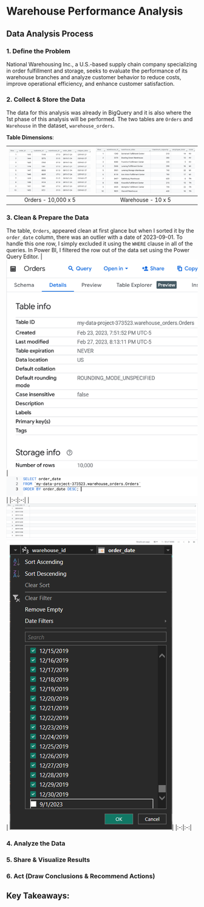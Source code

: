 # Warehouse Performance Analysis

## Data Analysis Process

### 1. Define the Problem
National Warehousing Inc., a U.S.-based supply chain company specializing in order fulfillment and storage, seeks to evaluate the performance of its warehouse branches and analyze customer behavior to reduce costs, improve operational efficiency, and enhance customer satisfaction.

### 2. Collect & Store the Data
The data for this analysis was already in BigQuery and it is also where the 1st phase of this analysis will be performed. The two tables are `Orders` and `Warehouse` in the dataset, `warehouse_orders`.

**Table Dimensions**:

|![](pics/orders-table.png)|![](pics/warehouse-table.png)|
|:-:|:-:|
|Orders - 10,000 x 5|Warehouse - 10 x 5|

### 3. Clean & Prepare the Data
The table, `Orders`, appeared clean at first glance but when I sorted it by the `order_date` column, there was an outlier with a date of 2023-09-01. To handle this one row, I simply excluded it using the `WHERE` clause in all of the queries. In Power BI, I filtered the row out of the data set using the Power Query Editor.
|![](pics/orders-table-details.png) | ![](pics/orders-desc-query.png)|
|:-:|:-:|
|![](pics/order_dates.png) | ![](pics/cleaning-orders-table-power-query.png)|
|:-:|:-:|


### 4. Analyze the Data

### 5. Share & Visualize Results

### 6. Act (Draw Conclusions & Recommend Actions)

## Key Takeaways: